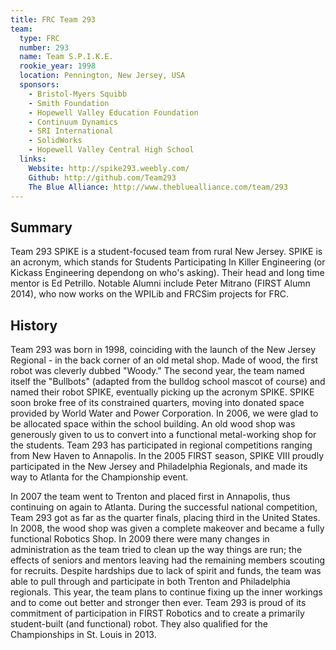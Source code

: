 ```yaml
---
title: FRC Team 293
team:
  type: FRC
  number: 293
  name: Team S.P.I.K.E.
  rookie_year: 1998
  location: Pennington, New Jersey, USA
  sponsors:
    - Bristol-Myers Squibb
    - Smith Foundation
    - Hopewell Valley Education Foundation
    - Continuum Dynamics
    - SRI International
    - SolidWorks
    - Hopewell Valley Central High School
  links:
    Website: http://spike293.weebly.com/
    Github: http://github.com/Team293
    The Blue Alliance: http://www.thebluealliance.com/team/293
---
```


## Summary

Team 293 SPIKE is a student-focused team from rural New Jersey. SPIKE is an acronym, which stands for Students Participating In Killer Engineering (or Kickass Engineering dependong on who's asking). Their head and long time mentor is Ed Petrillo. Notable Alumni include Peter Mitrano (FIRST Alumn 2014), who now works on the WPILib and FRCSim projects for FRC.

## History

Team 293 was born in 1998, coinciding with the launch of the New Jersey Regional - in the back corner of an old metal shop. Made of wood, the first robot was cleverly dubbed "Woody." The second year, the team named itself the "Bullbots" (adapted from the bulldog school mascot of course) and named their robot SPIKE, eventually picking up the acronym SPIKE. SPIKE soon broke free of its constrained quarters, moving into donated space provided by World Water and Power Corporation. In 2006, we were glad to be allocated space within the school building. An old wood shop was generously given to us to convert into a functional metal-working shop for the students. Team 293 has participated in regional competitions ranging from New Haven to Annapolis. In the 2005 FIRST season, SPIKE VIII proudly participated in the New Jersey and Philadelphia Regionals, and made its way to Atlanta for the Championship event.

In 2007 the team went to Trenton and placed first in Annapolis, thus continuing on again to Atlanta. During the successful national competition, Team 293 got as far as the quarter finals, placing third in the United States. In 2008, the wood shop was given a complete makeover and became a fully functional Robotics Shop. In 2009 there were many changes in administration as the team tried to clean up the way things are run; the effects of seniors and mentors leaving had the remaining members scouting for recruits. Despite hardships due to lack of spirit and funds, the team was able to pull through and participate in both Trenton and Philadelphia regionals. This year, the team plans to continue fixing up the inner workings and to come out better and stronger then ever. Team 293 is proud of its commitment of participation in FIRST Robotics and to create a primarily student-built (and functional) robot. They also qualified for the Championships in St. Louis in 2013.
